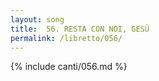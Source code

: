 ```yaml
---
layout: song
title:  56. RESTA CON NOI, GESÙ
permalink: /libretto/056/
---
```

{% include canti/056.md %}   